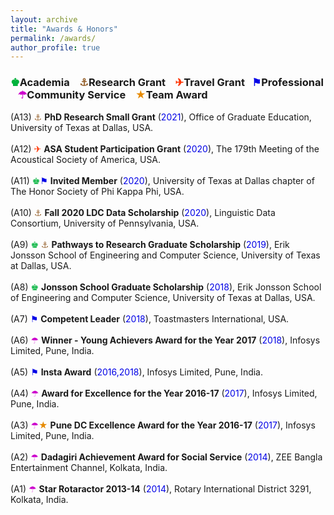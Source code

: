 ```yaml
---
layout: archive
title: "Awards & Honors"
permalink: /awards/
author_profile: true
---
```


### <span style="color: rgb(0, 179, 60);">&#9818;</span>Academia &nbsp;&nbsp; <span style="color: rgb(153, 102, 51);">&#9875;</span>Research Grant &nbsp;&nbsp; <span style="color: rgb(255, 51, 0);">&#9992;</span>Travel Grant &nbsp;&nbsp;<span style="color: rgb(0, 0, 230);">&#9873;</span>Professional &nbsp;&nbsp; <span style="color: rgb(204, 0, 204);">&#9730;</span>Community Service &nbsp;&nbsp; <span style="color: rgb(230, 138, 0);">&#x2605;</span>Team Award 

(A13) <span style="color: rgb(153, 102, 51);">&#9875;</span> <b>PhD Research Small Grant</b> (<font color="#0000e6">2021</font>), Office of Graduate Education, University of Texas at Dallas, USA.<br>  
(A12) <span style="color: rgb(255, 51, 0);">&#9992;</span> <b>ASA Student Participation Grant</b> (<font color="#0000e6">2020</font>), The 179th Meeting of the Acoustical Society of America, USA.<br>  
(A11) <span style="color: rgb(0, 179, 60);">&#9818;</span><span style="color: rgb(0, 0, 230);">&#9873;</span> <b>Invited Member</b> (<font color="#0000e6">2020</font>), University of Texas at Dallas chapter of The Honor Society of Phi Kappa Phi, USA.<br>  
(A10) <span style="color: rgb(153, 102, 51);">&#9875;</span> <b>Fall 2020 LDC Data Scholarship</b> (<font color="#0000e6">2020</font>), Linguistic Data Consortium, University of Pennsylvania, USA.<br>  
(A9) <span style="color: rgb(0, 179, 60);">&#9818;</span> <span style="color: rgb(153, 102, 51);">&#9875;</span> <b> Pathways to Research Graduate Scholarship</b> (<font color="#0000e6">2019</font>), Erik Jonsson School of Engineering and Computer Science, University of Texas at Dallas, USA.<br>  
(A8) <span style="color: rgb(0, 179, 60);">&#9818;</span> <b>Jonsson School Graduate Scholarship</b> (<font color="#0000e6">2018</font>), Erik Jonsson School of Engineering and Computer Science, University of Texas at Dallas, USA.<br>  
(A7) <span style="color: rgb(0, 0, 230);">&#9873;</span> <b>Competent Leader</b> (<font color="#0000e6">2018</font>), Toastmasters International, USA.<br>  
(A6) <span style="color: rgb(204, 0, 204);">&#9730;</span> <b>Winner - Young Achievers Award for the Year 2017</b> (<font color="#0000e6">2018</font>), Infosys Limited, Pune, India.<br>  
(A5) <span style="color: rgb(0, 0, 230);">&#9873;</span> <b>Insta Award</b> (<font color="#0000e6">2016,2018</font>), Infosys Limited, Pune, India.<br>  
(A4) <span style="color: rgb(204, 0, 204);">&#9730;</span> <b>Award for Excellence for the Year 2016-17</b> (<font color="#0000e6">2017</font>), Infosys Limited, Pune, India.<br>  
(A3) <span style="color: rgb(204, 0, 204);">&#9730;</span><span style="color: rgb(230, 138, 0);">&#x2605;</span> <b>Pune DC Excellence Award for the Year 2016-17</b> (<font color="#0000e6">2017</font>), Infosys Limited, Pune, India.<br>  
(A2) <span style="color: rgb(204, 0, 204);">&#9730;</span> <b>Dadagiri Achievement Award for Social Service</b> (<font color="#0000e6">2014</font>),  ZEE Bangla Entertainment Channel, Kolkata, India.<br>  
(A1) <span style="color: rgb(204, 0, 204);">&#9730;</span> <b>Star Rotaractor 2013-14</b> (<font color="#0000e6">2014</font>), Rotary International District 3291, Kolkata, India.  
